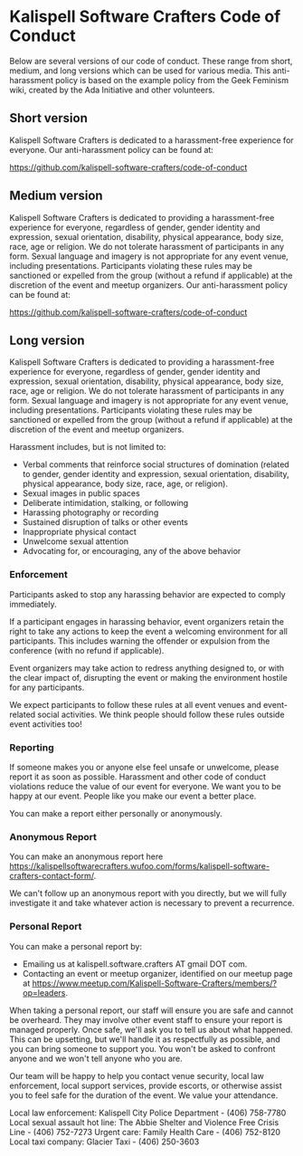 # Kalispell Software Crafters Code of Conduct

Below are several versions of our code of conduct. These range from short, medium, and long versions which can be used for various media. This anti-harassment policy is based on the example policy from the Geek Feminism wiki, created by the Ada Initiative and other volunteers. 

## Short version

Kalispell Software Crafters is dedicated to a harassment-free experience for everyone. Our anti-harassment policy can be found at: 

https://github.com/kalispell-software-crafters/code-of-conduct

## Medium version

Kalispell Software Crafters is dedicated to providing a harassment-free experience for everyone, regardless of gender, gender identity and expression, sexual orientation, disability, physical appearance, body size, race, age or religion. We do not tolerate harassment of participants in any form. Sexual language and imagery is not appropriate for any event venue, including presentations. Participants violating these rules may be sanctioned or expelled from the group (without a refund if applicable) at the discretion of the event and meetup organizers. Our anti-harassment policy can be found at: 

https://github.com/kalispell-software-crafters/code-of-conduct

## Long version

Kalispell Software Crafters is dedicated to providing a harassment-free experience for everyone, regardless of gender, gender identity and expression, sexual orientation, disability, physical appearance, body size, race, age or religion. We do not tolerate harassment of participants in any form. Sexual language and imagery is not appropriate for any event venue, including presentations. Participants violating these rules may be sanctioned or expelled from the group (without a refund if applicable) at the discretion of the event and meetup organizers.

Harassment includes, but is not limited to:

* Verbal comments that reinforce social structures of domination (related to gender, gender identity and expression, sexual orientation, disability, physical appearance, body size, race, age, or religion).
* Sexual images in public spaces
* Deliberate intimidation, stalking, or following
* Harassing photography or recording
* Sustained disruption of talks or other events
* Inappropriate physical contact
* Unwelcome sexual attention
* Advocating for, or encouraging, any of the above behavior

### Enforcement

Participants asked to stop any harassing behavior are expected to comply immediately.

If a participant engages in harassing behavior, event organizers retain the right to take any actions to keep the event a welcoming environment for all participants. This includes warning the offender or expulsion from the conference (with no refund if applicable). 

Event organizers may take action to redress anything designed to, or with the clear impact of, disrupting the event or making the environment hostile for any participants.

We expect participants to follow these rules at all event venues and event-related social activities. We think people should follow these rules outside event activities too!

### Reporting

If someone makes you or anyone else feel unsafe or unwelcome, please report it as soon as possible. Harassment and other code of conduct violations reduce the value of our event for everyone. We want you to be happy at our event. People like you make our event a better place. 

You can make a report either personally or anonymously. 

### Anonymous Report

You can make an anonymous report here https://kalispellsoftwarecrafters.wufoo.com/forms/kalispell-software-crafters-contact-form/. 

We can't follow up an anonymous report with you directly, but we will fully investigate it and take whatever action is necessary to prevent a recurrence. 

### Personal Report

You can make a personal report by: 

* Emailing us at kalispell.software.crafters AT gmail DOT com.
* Contacting an event or meetup organizer, identified on our meetup page at https://www.meetup.com/Kalispell-Software-Crafters/members/?op=leaders. 

When taking a personal report, our staff will ensure you are safe and cannot be overheard. They may involve other event staff to ensure your report is managed properly. Once safe, we'll ask you to tell us about what happened. This can be upsetting, but we'll handle it as respectfully as possible, and you can bring someone to support you. You won't be asked to confront anyone and we won't tell anyone who you are. 

Our team will be happy to help you contact venue security, local law enforcement, local support services, provide escorts, or otherwise assist you to feel safe for the duration of the event. We value your attendance. 

Local law enforcement: Kalispell City Police Department - (406) 758-7780 
Local sexual assault hot line: The Abbie Shelter and Violence Free Crisis Line - (406) 752-7273
Urgent care: Family Health Care - (406) 752-8120 
Local taxi company: Glacier Taxi - (406) 250-3603